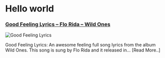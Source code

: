 # Hello world

### [Good Feeling Lyrics – Flo Rida – Wild Ones](http://catchylyrics.net/2017/04/good-feeling-lyrics/)
![Good Feeling Lyrics](http://catchylyrics.net/wp-content/uploads/2017/03/Good-Feeling-Lyrics.jpg)

Good Feeling Lyrics: An awesome feeling full song lyrics from the album Wild Ones.
This song is sung by Flo Rida and it released in… [Read More..]

